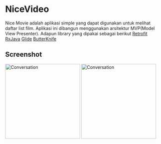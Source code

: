 # NiceVideo
Nice Movie adalah aplikasi simple yang dapat digunakan untuk melihat daftar list film. Aplikasi ini dibangun menggunakan arsitektur MVP(Model View Presenter).
Adapun library yang dipakai sebagai berikut
[Retrofit](https://github.com/square/retrofit)
[RxJava](https://github.com/ReactiveX/RxJava)
[Glide](https://github.com/bumptech/glide)
[ButterKnife](https://github.com/JakeWharton/butterknife)

## Screenshot

<img src="https://user-images.githubusercontent.com/56247115/116190891-9ba0d680-a755-11eb-829d-f14a1af63f5f.jpg" alt="Conversation" width="240"/>
<img src="https://user-images.githubusercontent.com/56247115/116190846-8c218d80-a755-11eb-85cc-275dcdc7bd6f.jpg" alt="Conversation" width="240"/>